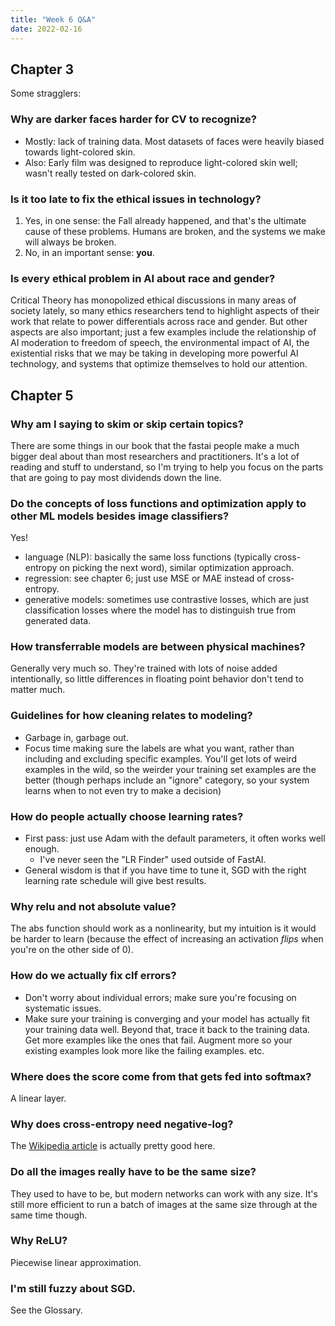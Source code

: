 ```yaml
---
title: "Week 6 Q&A"
date: 2022-02-16
---
```


## Chapter 3

Some stragglers:

### Why are darker faces harder for CV to recognize?

- Mostly: lack of training data. Most datasets of faces were heavily biased towards light-colored skin.
- Also: Early film was designed to reproduce light-colored skin well; wasn't really tested on dark-colored skin.

### Is it too late to fix the ethical issues in technology?

1. Yes, in one sense: the Fall already happened, and that's the ultimate cause of these problems. Humans are broken, and the systems we make will always be broken.
2. No, in an important sense: **you**.

### Is every ethical problem in AI about race and gender?

Critical Theory has monopolized ethical discussions in many areas of society lately, so many ethics researchers tend to highlight aspects of their work that relate to power differentials across race and gender. But other aspects are also important; just a few examples include the relationship of AI moderation to freedom of speech, the environmental impact of AI, the existential risks that we may be taking in developing more powerful AI technology, and systems that optimize themselves to hold our attention.

## Chapter 5

### Why am I saying to skim or skip certain topics?

There are some things in our book that the fastai people make a much bigger deal about than most researchers and practitioners. It's a lot of reading and stuff to understand, so I'm trying to help you focus on the parts that are going to pay most dividends down the line.

### Do the concepts of loss functions and optimization apply to other ML models besides image classifiers?

Yes!

- language (NLP): basically the same loss functions (typically cross-entropy on picking the next word), similar optimization approach.
- regression: see chapter 6; just use MSE or MAE instead of cross-entropy.
- generative models: sometimes use contrastive losses, which are just classification losses where the model has to distinguish true from generated data.

### How transferrable models are between physical machines?

Generally very much so. They're trained with lots of noise added intentionally, so little differences in floating point behavior don't tend to matter much.

### Guidelines for how cleaning relates to modeling?

- Garbage in, garbage out.
- Focus time making sure the labels are what you want, rather than including and excluding specific examples. You'll get lots of weird examples in the wild, so the weirder your training set examples are the better (though perhaps include an "ignore" category, so your system learns when to not even try to make a decision)

### How do people actually choose learning rates?

- First pass: just use Adam with the default parameters, it often works well enough.
  - I've never seen the "LR Finder" used outside of FastAI.
- General wisdom is that if you have time to tune it, SGD with the right learning rate schedule will give best results.

### Why relu and not absolute value?

The abs function should work as a nonlinearity, but my intuition is it would be harder to learn (because the effect of increasing an activation *flips* when you're on the other side of 0).

### How do we actually fix clf errors?

- Don't worry about individual errors; make sure you're focusing on systematic issues.
- Make sure your training is converging and your model has actually fit your training data well. Beyond that, trace it back to the training data. Get more examples like the ones that fail. Augment more so your existing examples look more like the failing examples. etc.

### Where does the score come from that gets fed into softmax?

A linear layer.

### Why does cross-entropy need negative-log?

The [Wikipedia article](https://en.wikipedia.org/wiki/Cross_entropy) is actually pretty good here.

### Do all the images really have to be the same size?

They used to have to be, but modern networks can work with any size. It's still more efficient to run a batch of images at the same size through at the same time though.

### Why ReLU?

Piecewise linear approximation.

### I'm still fuzzy about SGD.

See the Glossary.
